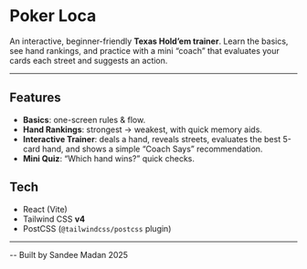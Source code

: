 # Poker Loca
An interactive, beginner-friendly **Texas Hold’em trainer**. Learn the basics, see hand rankings, and practice with a mini “coach” that evaluates your cards each street and suggests an action. 

---

## Features
- **Basics**: one-screen rules & flow.
- **Hand Rankings**: strongest → weakest, with quick memory aids.
- **Interactive Trainer**: deals a hand, reveals streets, evaluates the best 5-card hand, and shows a simple “Coach Says” recommendation.
- **Mini Quiz**: “Which hand wins?” quick checks.

## Tech
- React (Vite)
- Tailwind CSS **v4**
- PostCSS (`@tailwindcss/postcss` plugin)

---

-- Built by Sandee Madan 2025